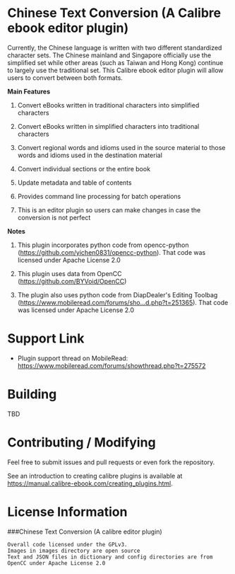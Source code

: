 Chinese Text Conversion (A Calibre ebook editor plugin)
============

Currently, the Chinese language is written with two different standardized character sets. The Chinese mainland and Singapore officially use the simplified set while other areas (such as Taiwan and Hong Kong) continue to largely use the traditional set. This Calibre ebook editor plugin will allow users to convert between both formats.


**Main Features**<br/>

1) Convert eBooks written in traditional characters into simplified characters

2) Convert eBooks written in simplified characters into traditional characters

3) Convert regional words and idioms used in the source material to those words and idioms used in the destination material

4) Convert individual sections or the entire book

5) Update metadata and table of contents

6) Provides command line processing for batch operations

7) This is an editor plugin so users can make changes in case the conversion is not perfect

**Notes**<br/>

1) This plugin incorporates python code from opencc-python (https://github.com/yichen0831/opencc-python). That code was licensed under Apache License 2.0

2) This plugin uses data from OpenCC (https://github.com/BYVoid/OpenCC)

2) The plugin also uses python code from DiapDealer's Editing Toolbag (https://www.mobileread.com/forums/sho...d.php?t=251365). That code was licensed under Apache License 2.0


Support Link
=====

* Plugin support thread on MobileRead: <https://www.mobileread.com/forums/showthread.php?t=275572>


Building
========
TBD


Contributing / Modifying
============
Feel free to submit issues and pull requests or even fork the repository.

See an introduction to creating calibre plugins is available at
<https://manual.calibre-ebook.com/creating_plugins.html>.


License Information
=======

###Chinese Text Conversion (A calibre editor plugin)

    Overall code licensed under the GPLv3.
	Images in images directory are open source
	Text and JSON files in dictionary and config directories are from OpenCC under Apache License 2.0


